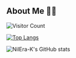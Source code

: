 ## About Me 👋😀

<!--
**NilEra-K/NilEra-K** is a ✨ _special_ ✨ repository because its `README.md` (this file) appears on your GitHub profile.

Here are some ideas to get you started:

- 🔭 I’m currently working on ...
- 🌱 I’m currently learning ...
- 👯 I’m looking to collaborate on ...
- 🤔 I’m looking for help with ...
- 💬 Ask me about ...
- 📫 How to reach me: ...
- 😄 Pronouns: ...
- ⚡ Fun fact: ...
-->

![Visitor Count](https://profile-counter.glitch.me/NilEra-K/count.svg)

[![Top Langs](https://github-readme-stats.vercel.app/api/top-langs/?username=NilEra-K)](https://github.com/NilEra-K/github-readme-stats)

![NilEra-K's GitHub stats](https://github-readme-stats.vercel.app/api?username=NilEra-K&show_icons=true&theme=tokyonight)
